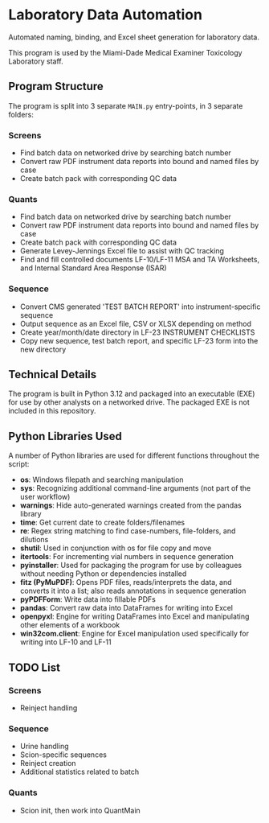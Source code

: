 # Laboratory Data Automation

Automated naming, binding, and Excel sheet generation for laboratory data.

This program is used by the Miami-Dade Medical Examiner Toxicology Laboratory staff.

## Program Structure
The program is split into 3 separate `MAIN.py` entry-points, in 3 separate folders:

### Screens
- Find batch data on networked drive by searching batch number
- Convert raw PDF instrument data reports into bound and named files by case
- Create batch pack with corresponding QC data

### Quants
- Find batch data on networked drive by searching batch number
- Convert raw PDF instrument data reports into bound and named files by case
- Create batch pack with corresponding QC data
- Generate Levey-Jennings Excel file to assist with QC tracking
- Find and fill controlled documents LF-10/LF-11 MSA and TA Worksheets, and Internal Standard Area Response (ISAR)

### Sequence
- Convert CMS generated 'TEST BATCH REPORT' into instrument-specific sequence
- Output sequence as an Excel file, CSV or XLSX depending on method
- Create year/month/date directory in LF-23 INSTRUMENT CHECKLISTS
- Copy new sequence, test batch report, and specific LF-23 form into the new directory

## Technical Details
The program is built in Python 3.12 and packaged into an executable (EXE) for use by other analysts on a networked drive. The packaged EXE is not included in this repository.

## Python Libraries Used
A number of Python libraries are used for different functions throughout the script:
- **os**: Windows filepath and searching manipulation
- **sys**: Recognizing additional command-line arguments (not part of the user workflow)
- **warnings**: Hide auto-generated warnings created from the pandas library
- **time**: Get current date to create folders/filenames
- **re**: Regex string matching to find case-numbers, file-folders, and dilutions
- **shutil**: Used in conjunction with os for file copy and move
- **itertools**: For incrementing vial numbers in sequence generation
- **pyinstaller**: Used for packaging the program for use by colleagues without needing Python or dependencies installed
- **fitz (PyMuPDF)**: Opens PDF files, reads/interprets the data, and converts it into a list; also reads annotations in sequence generation
- **pyPDFForm**: Write data into fillable PDFs
- **pandas**: Convert raw data into DataFrames for writing into Excel
- **openpyxl**: Engine for writing DataFrames into Excel and manipulating other elements of a workbook
- **win32com.client**: Engine for Excel manipulation used specifically for writing into LF-10 and LF-11

## TODO List
### Screens
- Reinject handling

### Sequence
- Urine handling
- Scion-specific sequences
- Reinject creation
- Additional statistics related to batch

### Quants
- Scion init, then work into QuantMain
